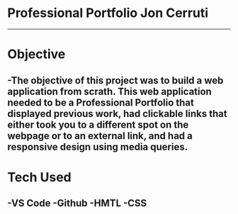 # Professional Portfolio Jon Cerruti
---
# Objective
-The objective of this project was to build a web application from scrath. This web application needed to be a Professional Portfolio that displayed previous work, had clickable links that either took you to a different spot on the webpage or to an external link, and had a responsive design using media queries. 
---
# Tech Used
-VS Code
-Github
-HMTL 
-CSS
---
